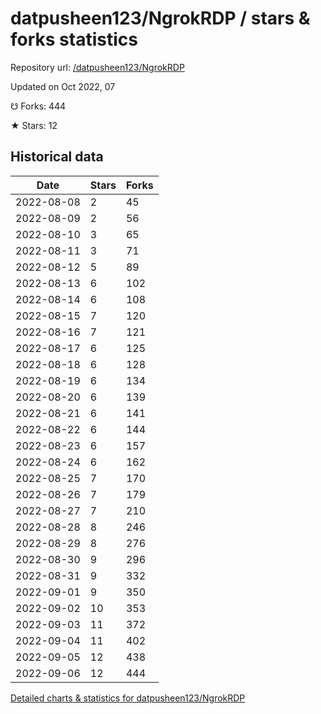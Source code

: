 # datpusheen123/NgrokRDP / stars & forks statistics

Repository url: [/datpusheen123/NgrokRDP](https://github.com/datpusheen123/NgrokRDP)

Updated on Oct 2022, 07

☋ Forks: 444

★ Stars: 12

## Historical data
| Date | Stars | Forks |
|------|-------|-------|
| 2022-08-08 | 2 | 45 | 
| 2022-08-09 | 2 | 56 | 
| 2022-08-10 | 3 | 65 | 
| 2022-08-11 | 3 | 71 | 
| 2022-08-12 | 5 | 89 | 
| 2022-08-13 | 6 | 102 | 
| 2022-08-14 | 6 | 108 | 
| 2022-08-15 | 7 | 120 | 
| 2022-08-16 | 7 | 121 | 
| 2022-08-17 | 6 | 125 | 
| 2022-08-18 | 6 | 128 | 
| 2022-08-19 | 6 | 134 | 
| 2022-08-20 | 6 | 139 | 
| 2022-08-21 | 6 | 141 | 
| 2022-08-22 | 6 | 144 | 
| 2022-08-23 | 6 | 157 | 
| 2022-08-24 | 6 | 162 | 
| 2022-08-25 | 7 | 170 | 
| 2022-08-26 | 7 | 179 | 
| 2022-08-27 | 7 | 210 | 
| 2022-08-28 | 8 | 246 | 
| 2022-08-29 | 8 | 276 | 
| 2022-08-30 | 9 | 296 | 
| 2022-08-31 | 9 | 332 | 
| 2022-09-01 | 9 | 350 | 
| 2022-09-02 | 10 | 353 | 
| 2022-09-03 | 11 | 372 | 
| 2022-09-04 | 11 | 402 | 
| 2022-09-05 | 12 | 438 | 
| 2022-09-06 | 12 | 444 | 


[Detailed charts & statistics for datpusheen123/NgrokRDP](https://reviewgithub.com/rep/datpusheen123/NgrokRDP)
